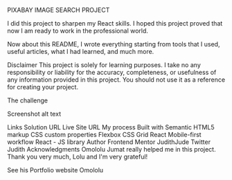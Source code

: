 PIXABAY IMAGE SEARCH PROJECT

I did this project to sharpen my React skills. I hoped this project proved that now I am ready to work in the professional world.

Now about this README, I wrote everything starting from tools that I used, useful articles, what I had learned, and much more.

Disclaimer
This project is solely for learning purposes. I take no any responsibility or liability for the accuracy, completeness, or usefulness of any information provided in this project. You should not use it as a reference for creating your project.

The challenge

Screenshot
alt text

Links
Solution URL
Live Site URL
My process
Built with
Semantic HTML5 markup
CSS custom properties
Flexbox
CSS Grid
React
Mobile-first workflow
React - JS library
Author
Frontend Mentor JudithJude
Twitter Judith
Acknowledgments
Omololu Jumat really helped me in this project. Thank you very much, Lolu and I'm very grateful!

See his Portfolio website Omololu
